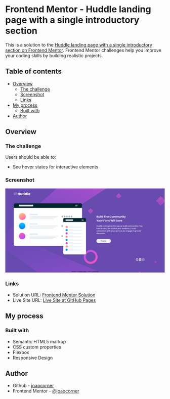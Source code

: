 # Frontend Mentor - Huddle landing page with a single introductory section

This is a solution to the [Huddle landing page with a single introductory section on Frontend Mentor](https://www.frontendmentor.io/challenges/huddle-landing-page-with-a-single-introductory-section-B_2Wvxgi0). Frontend Mentor challenges help you improve your coding skills by building realistic projects. 

## Table of contents

- [Overview](#overview)
  - [The challenge](#the-challenge)
  - [Screenshot](#screenshot)
  - [Links](#links)
- [My process](#my-process)
  - [Built with](#built-with)
- [Author](#author)


## Overview

### The challenge

Users should be able to:

- See hover states for interactive elements

### Screenshot

![](./images/preview.png)



### Links

- Solution URL: [Frontend Mentor Solution](#)
- Live Site URL: [Live Site at GitHub Pages](https://joaocorner.github.io/Huddle-landing-page-with-single-introductory-section)


## My process

### Built with

- Semantic HTML5 markup
- CSS custom properties
- Flexbox
- Responsive Design



## Author
- Github - [joaocorner](https://github.com/joaocorner)
- Frontend Mentor - [@joaocorner](https://www.frontendmentor.io/profile/joaocorner)



